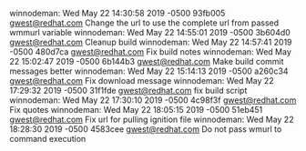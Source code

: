 winnodeman: Wed May 22 14:30:58 2019 -0500 93fb005 gwest@redhat.com Change the url to use the complete url from passed wmmurl variable
winnodeman: Wed May 22 14:55:01 2019 -0500 3b604d0 gwest@redhat.com Cleanup build
winnodeman: Wed May 22 14:57:41 2019 -0500 480d7ca gwest@redhat.com Fix build notes
winnodeman: Wed May 22 15:02:47 2019 -0500 6b144b3 gwest@redhat.com Make build commit messages better
winnodeman: Wed May 22 15:14:13 2019 -0500 a260c34 gwest@redhat.com Fix download message
winnodeman: Wed May 22 17:29:32 2019 -0500 31f1fde gwest@redhat.com fix build script
winnodeman: Wed May 22 17:30:10 2019 -0500 4c98f3f gwest@redhat.com Fix quotes
winnodeman: Wed May 22 18:05:15 2019 -0500 51eb451 gwest@redhat.com Fix url for pulling ignition file
winnodeman: Wed May 22 18:28:30 2019 -0500 4583cee gwest@redhat.com Do not pass wmurl to command execution
